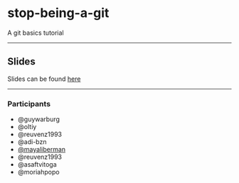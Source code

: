 # stop-being-a-git

A git basics tutorial

---

## Slides

Slides can be found [here](https://slides.com/guywarburg/stop-being-a-git)

---

### Participants

- @guywarburg
- @oltiy
- @reuvenz1993
- @adi-bzn
- [@mayaliberman](https://github.com/mayaliberman)
- @reuvenz1993
- @asaftvitoga
- @moriahpopo
